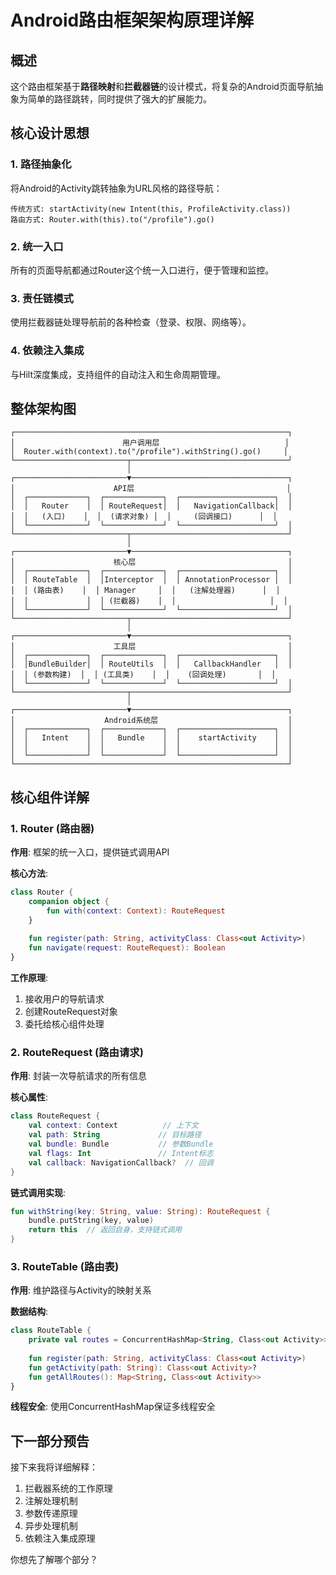 # Android路由框架架构原理详解

## 概述

这个路由框架基于**路径映射**和**拦截器链**的设计模式，将复杂的Android页面导航抽象为简单的路径跳转，同时提供了强大的扩展能力。

## 核心设计思想

### 1. 路径抽象化
将Android的Activity跳转抽象为URL风格的路径导航：
```
传统方式: startActivity(new Intent(this, ProfileActivity.class))
路由方式: Router.with(this).to("/profile").go()
```

### 2. 统一入口
所有的页面导航都通过Router这个统一入口进行，便于管理和监控。

### 3. 责任链模式
使用拦截器链处理导航前的各种检查（登录、权限、网络等）。

### 4. 依赖注入集成
与Hilt深度集成，支持组件的自动注入和生命周期管理。

## 整体架构图

```
┌─────────────────────────────────────────────────────────────┐
│                        用户调用层                            │
│  Router.with(context).to("/profile").withString().go()     │
└─────────────────────────┬───────────────────────────────────┘
                          │
┌─────────────────────────▼───────────────────────────────────┐
│                      API层                                  │
│  ┌─────────────┐  ┌─────────────┐  ┌─────────────────────┐  │
│  │   Router    │  │ RouteRequest│  │   NavigationCallback│  │
│  │   (入口)    │  │  (请求对象) │  │     (回调接口)      │  │
│  └─────────────┘  └─────────────┘  └─────────────────────┘  │
└─────────────────────────┬───────────────────────────────────┘
                          │
┌─────────────────────────▼───────────────────────────────────┐
│                      核心层                                  │
│  ┌─────────────┐  ┌─────────────┐  ┌─────────────────────┐  │
│  │ RouteTable  │  │Interceptor  │  │ AnnotationProcessor │  │
│  │ (路由表)    │  │ Manager     │  │   (注解处理器)      │  │
│  │             │  │ (拦截器)    │  │                     │  │
│  └─────────────┘  └─────────────┘  └─────────────────────┘  │
└─────────────────────────┬───────────────────────────────────┘
                          │
┌─────────────────────────▼───────────────────────────────────┐
│                      工具层                                  │
│  ┌─────────────┐  ┌─────────────┐  ┌─────────────────────┐  │
│  │BundleBuilder│  │ RouteUtils  │  │   CallbackHandler   │  │
│  │ (参数构建)  │  │ (工具类)    │  │    (回调处理)       │  │
│  └─────────────┘  └─────────────┘  └─────────────────────┘  │
└─────────────────────────┬───────────────────────────────────┘
                          │
┌─────────────────────────▼───────────────────────────────────┐
│                    Android系统层                             │
│  ┌─────────────┐  ┌─────────────┐  ┌─────────────────────┐  │
│  │   Intent    │  │   Bundle    │  │    startActivity    │  │
│  │             │  │             │  │                     │  │
│  └─────────────┘  └─────────────┘  └─────────────────────┘  │
└─────────────────────────────────────────────────────────────┘
```

## 核心组件详解

### 1. Router (路由器)
**作用**: 框架的统一入口，提供链式调用API

**核心方法**:
```kotlin
class Router {
    companion object {
        fun with(context: Context): RouteRequest
    }
    
    fun register(path: String, activityClass: Class<out Activity>)
    fun navigate(request: RouteRequest): Boolean
}
```

**工作原理**:
1. 接收用户的导航请求
2. 创建RouteRequest对象
3. 委托给核心组件处理

### 2. RouteRequest (路由请求)
**作用**: 封装一次导航请求的所有信息

**核心属性**:
```kotlin
class RouteRequest {
    val context: Context          // 上下文
    val path: String             // 目标路径
    val bundle: Bundle           // 参数Bundle
    val flags: Int               // Intent标志
    val callback: NavigationCallback?  // 回调
}
```

**链式调用实现**:
```kotlin
fun withString(key: String, value: String): RouteRequest {
    bundle.putString(key, value)
    return this  // 返回自身，支持链式调用
}
```

### 3. RouteTable (路由表)
**作用**: 维护路径与Activity的映射关系

**数据结构**:
```kotlin
class RouteTable {
    private val routes = ConcurrentHashMap<String, Class<out Activity>>()
    
    fun register(path: String, activityClass: Class<out Activity>)
    fun getActivity(path: String): Class<out Activity>?
    fun getAllRoutes(): Map<String, Class<out Activity>>
}
```

**线程安全**: 使用ConcurrentHashMap保证多线程安全

## 下一部分预告

接下来我将详细解释：
1. 拦截器系统的工作原理
2. 注解处理机制
3. 参数传递原理
4. 异步处理机制
5. 依赖注入集成原理

你想先了解哪个部分？